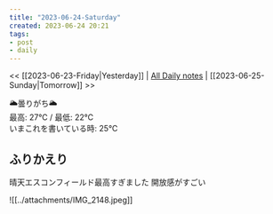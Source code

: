 ```yaml
---
title: "2023-06-24-Saturday"
created: 2023-06-24 20:21
tags:
- post
- daily
---
```


<< [[2023-06-23-Friday|Yesterday]] | [All Daily notes](/tags/daily) | [[2023-06-25-Sunday|Tomorrow]] >>

🌥️曇りがち🌥️  
最高: 27℃ / 最低: 22℃  
いまこれを書いている時: 25℃

## ふりかえり

晴天エスコンフィールド最高すぎました
開放感がすごい

![[../attachments/IMG_2148.jpeg]]